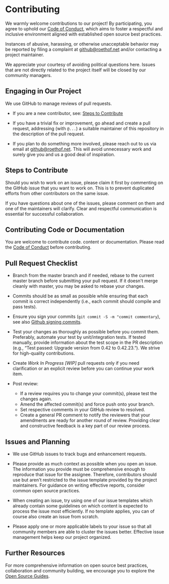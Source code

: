 # Contributing

We warmly welcome contributions to our project! By participating, you agree to uphold our [Code of Conduct](CODE_OF_CONDUCT.md), which aims to foster a respectful and inclusive environment aligned with established open source best practices.

Instances of abusive, harassing, or otherwise unacceptable behavior may be reported by filing a complaint at github@roethof.net and/or contacting a project maintainer.

We appreciate your courtesy of avoiding political questions here. Issues that are not directly related to the project itself will be closed by our community managers.

## Engaging in Our Project

We use GitHub to manage reviews of pull requests.

* If you are a new contributor, see: [Steps to Contribute](#steps-to-contribute)

* If you have a trivial fix or improvement, go ahead and create a pull request, addressing (with `@...`) a suitable maintainer of this repository in the description of the pull request.

* If you plan to do something more involved, please reach out to us via email at github@roethof.net. This will avoid unnecessary work and surely give you and us a good deal of inspiration.

## Steps to Contribute

Should you wish to work on an issue, please claim it first by commenting on the GitHub issue that you want to work on. This is to prevent duplicated efforts from other contributors on the same issue.

If you have questions about one of the issues, please comment on them and one of the maintainers will clarify. Clear and respectful communication is essential for successful collaboration.

## Contributing Code or Documentation

You are welcome to contribute code. content or documentation. Please read the [Code of Conduct](CODE_OF_CONDUCT.md) before contributing.

## Pull Request Checklist

* Branch from the master branch and if needed, rebase to the current master branch before submitting your pull request. If it doesn't merge cleanly with master, you may be asked to rebase your changes.

* Commits should be as small as possible while ensuring that each commit is correct independently (i.e., each commit should compile and pass tests).

* Ensure you sign your commits (`git commit -S -m "commit commentary`), see also [Github signing commits](https://help.github.com/en/github/authenticating-to-github/signing-commits).

* Test your changes as thoroughly as possible before you commit them. Preferably, automate your test by unit/integration tests. If tested manually, provide information about the test scope in the PR description (e.g., “Test passed: Upgrade version from 0.42 to 0.42.23.”). We strive for high-quality contributions.

* Create _Work In Progress [WIP]_ pull requests only if you need clarification or an explicit review before you can continue your work item.

* Post review:
    * If a review requires you to change your commit(s), please test the changes again.
    * Amend the affected commit(s) and force push onto your branch.
    * Set respective comments in your GitHub review to resolved.
    * Create a general PR comment to notify the reviewers that your amendments are ready for another round of review. Providing clear and constructive feedback is a key part of our review process.

## Issues and Planning

* We use GitHub issues to track bugs and enhancement requests.

* Please provide as much context as possible when you open an issue. The information you provide must be comprehensive enough to reproduce that issue for the assignee. Therefore, contributors should use but aren't restricted to the issue template provided by the project maintainers. For guidance on writing effective reports, consider common open source practices.

* When creating an issue, try using one of our issue templates which already contain some guidelines on which content is expected to process the issue most efficiently. If no template applies, you can of course also create an issue from scratch.

* Please apply one or more applicable labels to your issue so that all community members are able to cluster the issues better. Effective issue management helps keep our project organized.

## Further Resources

For more comprehensive information on open source best practices, collaboration and community building, we encourage you to explore the [Open Source Guides](https://opensource.guide/).